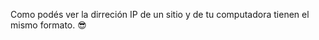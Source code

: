 Como podés ver la dirreción IP de un sitio y de tu computadora tienen el mismo formato. :sunglasses: